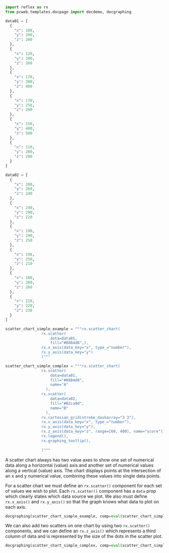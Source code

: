 ```python exec
import reflex as rx
from pcweb.templates.docpage import docdemo, docgraphing

data01 = [
  {
    "x": 100,
    "y": 200,
    "z": 200
  },
  {
    "x": 120,
    "y": 100,
    "z": 260
  },
  {
    "x": 170,
    "y": 300,
    "z": 400
  },
  {
    "x": 170,
    "y": 250,
    "z": 280
  },
  {
    "x": 150,
    "y": 400,
    "z": 500
  },
  {
    "x": 110,
    "y": 280,
    "z": 200
  }
]

data02 = [
  {
    "x": 200,
    "y": 260,
    "z": 240
  },
  {
    "x": 240,
    "y": 290,
    "z": 220
  },
  {
    "x": 190,
    "y": 290,
    "z": 250
  },
  {
    "x": 198,
    "y": 250,
    "z": 210
  },
  {
    "x": 180,
    "y": 280,
    "z": 260
  },
  {
    "x": 210,
    "y": 220,
    "z": 230
  }
]

scatter_chart_simple_example = """rx.scatter_chart(
                rx.scatter(
                    data=data01,
                    fill="#8884d8",),
                rx.x_axis(data_key="x", type_="number"), 
                rx.y_axis(data_key="y")
                )"""

scatter_chart_simple_complex = """rx.scatter_chart(
                rx.scatter(
                    data=data01,
                    fill="#8884d8",
                    name="A"
                  ),
                rx.scatter(
                    data=data02,
                    fill="#82ca9d",
                    name="B"
                  ),
                rx.cartesian_grid(stroke_dasharray="3 3"),
                rx.x_axis(data_key="x", type_="number"), 
                rx.y_axis(data_key="y"),
                rx.z_axis(data_key="z", range=[60, 400], name="score"),
                rx.legend(),
                rx.graphing_tooltip(),
                
                )"""

```

A scatter chart always has two value axes to show one set of numerical data along a horizontal (value) axis and another set of numerical values along a vertical (value) axis. The chart displays points at the intersection of an x and y numerical value, combining these values into single data points.

For a scatter chart we must define an `rx.scatter()` component for each set of values we wish to plot. Each `rx.scatter()` component has a `data` prop which clearly states which data source we plot. We also must define `rx.x_axis()` and `rx.y_axis()` so that the graph knows what data to plot on each axis.

```python eval
docgraphing(scatter_chart_simple_example, comp=eval(scatter_chart_simple_example), data =  "data01=" + str(data01))
```

We can also add two scatters on one chart by using two `rx.scatter()` components, and we can define an `rx.z_axis()` which represents a third column of data and is represented by the size of the dots in the scatter plot.

```python eval
docgraphing(scatter_chart_simple_complex, comp=eval(scatter_chart_simple_complex), data =  "data01=" + str(data01) + "&data02=" + str(data02))
```
